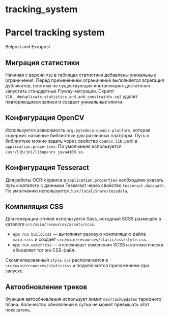 # tracking_system
# Parcel tracking system
Belpost and Evropost

## Миграция статистики

Начиная с версии `V10` в таблицах статистики добавлены уникальные ограничения.
Перед применением ограничений выполняется агрегация дубликатов, поэтому на существующих инсталляциях достаточно запустить стандартные Flyway-миграции.
Скрипт `V10__deduplicate_statistics_and_add_constraints.sql` удалит повторяющиеся записи и создаст уникальные ключи.

## Конфигурация OpenCV

Используется зависимость `org.bytedeco:opencv-platform`, которая содержит нативные библиотеки для различных платформ. 
Путь к библиотеке можно задать через свойство `opencv.lib.path` в `application.properties`. 
По умолчанию используется `/usr/lib/jni/libopencv_java4100.so`.

## Конфигурация Tesseract

Для работы OCR-сервиса в `application.properties` необходимо указать путь к каталогу с данными Tesseract через свойство `tesseract.datapath`. По умолчанию используется `/usr/local/share/tessdata`.

## Компиляция CSS

Для генерации стилей используется Sass, исходный SCSS размещён в каталоге `src/main/resources/assets/scss`.

- `npm run build:css` — выполняет разовую компиляцию файла `main.scss` и создаёт `src/main/resources/static/css/style.css`.
- `npm run watch:css` — отслеживает изменения SCSS и автоматически обновляет тот же CSS-файл.

Скомпилированный `style.css` располагается в `src/main/resources/static/css` и подключается приложением при запуске.

## Автообновление треков

Функция автообновления использует лимит `maxTrackUpdates` тарифного плана. Количество обновлений в сутки не может превышать этот показатель.

